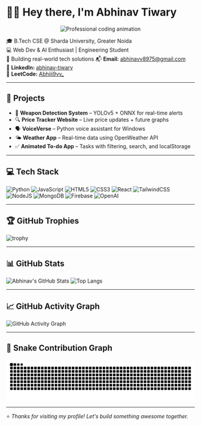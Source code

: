 # 👋🏼 Hey there, I'm Abhinav Tiwary

<p align="center">
  <img src="[https://media.giphy.com/media/3o7qE1YN7aBOFPRw8E/giphy.gif](https://media3.giphy.com/media/v1.Y2lkPTc5MGI3NjExaHZhZGJ6bjUzaGpmM2Z3eGxtejh5eWY5ZWU3aWZuMjFxaGs2d2lmMyZlcD12MV9pbnRlcm5hbF9naWZfYnlfaWQmY3Q9Zw/78XCFBGOlS6keY1Bil/giphy.gif)" alt="Professional coding animation" width="250" />
</p>

🎓 B.Tech CSE @ Sharda University, Greater Noida  
💻 Web Dev & AI Enthusiast | Engineering Student  
🚀 Building real-world tech solutions
📬 **Email:** abhinavv8975@gmail.com  
🔗 **LinkedIn:** [abhinav-tiwary](https://www.linkedin.com/in/abhinav-tiwary-791a63302/)  
🧠 **LeetCode:** [Abhiii9vv_](https://leetcode.com/u/Abhiii9vv_/)  

---

## 💼 Projects
- 🔫 **Weapon Detection System** – YOLOv5 + ONNX for real-time alerts  
- 🔍 **Price Tracker Website** – Live price updates + future graphs  
- 🗣️ **VoiceVerse** – Python voice assistant for Windows  
- 🌤️ **Weather App** – Real-time data using OpenWeather API  
- ✅ **Animated To-do App** – Tasks with filtering, search, and localStorage

---

## 💻 Tech Stack

![Python](https://img.shields.io/badge/python-%2314354C.svg?style=for-the-badge&logo=python&logoColor=white)
![JavaScript](https://img.shields.io/badge/javascript-%23F7DF1E.svg?style=for-the-badge&logo=javascript&logoColor=black)
![HTML5](https://img.shields.io/badge/html5-%23E34F26.svg?style=for-the-badge&logo=html5&logoColor=white)
![CSS3](https://img.shields.io/badge/css3-%231572B6.svg?style=for-the-badge&logo=css3&logoColor=white)
![React](https://img.shields.io/badge/react-%2320232a.svg?style=for-the-badge&logo=react&logoColor=%2361DAFB)
![TailwindCSS](https://img.shields.io/badge/tailwindcss-%2338B2AC.svg?style=for-the-badge&logo=tailwind-css&logoColor=white)
![NodeJS](https://img.shields.io/badge/node.js-6DA55F?style=for-the-badge&logo=node.js&logoColor=white)
![MongoDB](https://img.shields.io/badge/MongoDB-%234ea94b.svg?style=for-the-badge&logo=mongodb&logoColor=white)
![Firebase](https://img.shields.io/badge/Firebase-039BE5?style=for-the-badge&logo=Firebase&logoColor=white)
![OpenAI](https://img.shields.io/badge/OpenAI-412991?style=for-the-badge&logo=openai&logoColor=white)

---

## 🏆 GitHub Trophies

![trophy](https://github-profile-trophy.vercel.app/?username=abhiii9vvv&theme=radical&no-frame=true&margin-w=5)

---

## 📊 GitHub Stats

![Abhinav's GitHub Stats](https://github-readme-stats.vercel.app/api?username=abhiii9vvv&show_icons=true&theme=tokyonight)
![Top Langs](https://github-readme-stats.vercel.app/api/top-langs/?username=abhiii9vvv&layout=compact&theme=tokyonight)

---

## 📈 GitHub Activity Graph

![GitHub Activity Graph](https://github-readme-activity-graph.vercel.app/graph?username=abhiii9vvv&theme=github-compact)

---

## 🐍 Snake Contribution Graph

<picture>
  <source media="(prefers-color-scheme: dark)" srcset="https://raw.githubusercontent.com/abhiii9vvv/abhiii9vvv/output/github-snake-dark.svg" />
  <source media="(prefers-color-scheme: light)" srcset="https://raw.githubusercontent.com/abhiii9vvv/abhiii9vvv/output/github-snake.svg" />
  <img alt="github-snake" src="https://raw.githubusercontent.com/abhiii9vvv/abhiii9vvv/output/github-snake.svg" />
</picture>

---

⭐ _Thanks for visiting my profile! Let's build something awesome together._
